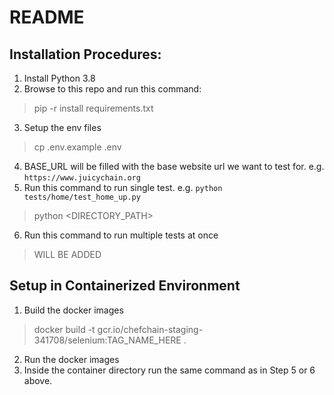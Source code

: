 # README

## Installation Procedures:
1. Install Python 3.8
2. Browse to this repo and run this command:
> pip -r install requirements.txt
3. Setup the env files
> cp .env.example .env
4. BASE_URL will be filled with the base website url we want to test for. e.g. `https://www.juicychain.org`
5. Run this command to run single test. e.g. `python tests/home/test_home_up.py`
> python <DIRECTORY_PATH> 
6. Run this command to run multiple tests at once
> WILL BE ADDED

## Setup in Containerized Environment
1. Build the docker images
> docker build -t gcr.io/chefchain-staging-341708/selenium:TAG_NAME_HERE .
2. Run the docker images
3. Inside the container directory run the same command as in Step 5 or 6 above.